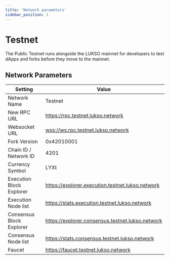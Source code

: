 ```yaml
---
title: 'Network parameters'
sidebar_position: 1
---
```


# Testnet

The Public Testnet runs alongside the LUKSO mainnet for developers to test dApps and forks before they move to the mainnet.

## Network Parameters

| Setting                  | Value                                              |
| ------------------------ | -------------------------------------------------- |
| Network Name             | Testnet                                            |
| New RPC URL              | <https://rpc.testnet.lukso.network>                |
| Websocket URL            | <wss://ws.rpc.testnet.lukso.network>               |
| Fork Version             | 0x42010001                                         |
| Chain ID / Network ID    | 4201                                               |
| Currency Symbol          | LYXt                                               |
| Execution Block Explorer | <https://explorer.execution.testnet.lukso.network> |
| Execution Node list      | <https://stats.execution.testnet.lukso.network>    |
| Consensus Block Explorer | <https://explorer.consensus.testnet.lukso.network> |
| Consensus Node list      | <https://stats.consensus.testnet.lukso.network>    |
| Faucet                   | <https://faucet.testnet.lukso.network>             |
